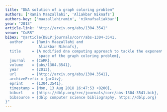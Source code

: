 ```yaml
---
title: "DNA solution of a graph coloring problem"
authors: ['Ramin Maazallahi', 'Aliakbar Niknafs']
authors-key: ['maazallahiramin', 'niknafsaliakbar']
year: "2013"
article-link: "http://arxiv.org/abs/1304.3541"
venue: "CoRR"
bibex: "@article{DBLP:journals/corr/abs-1304-3541,
  author    = {Ramin Maazallahi and
               Aliakbar Niknafs},
  title     = {A modified dna computing approach to tackle the exponential solution
               space of the graph coloring problem},
  journal   = {CoRR},
  volume    = {abs/1304.3541},
  year      = {2013},
  url       = {http://arxiv.org/abs/1304.3541},
  archivePrefix = {arXiv},
  eprint    = {1304.3541},
  timestamp = {Mon, 13 Aug 2018 16:47:53 +0200},
  biburl    = {https://dblp.org/rec/journals/corr/abs-1304-3541.bib},
  bibsource = {dblp computer science bibliography, https://dblp.org}
}"
---
```

